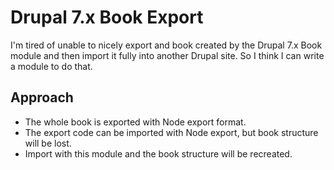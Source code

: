 
Drupal 7.x Book Export
======================

I'm tired of unable to nicely export and book created by the Drupal 7.x Book module and then import it fully into another Drupal site.  So I think I can write a module to do that.

Approach
--------

* The whole book is exported with Node export format.
* The export code can be imported with Node export, but book structure will be lost.
* Import with this module and the book structure will be recreated.
